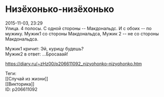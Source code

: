 Низёхонько-низёхонько
======================

   
 2015-11-03, 23:29   
  Улица. 4 полосы. С одной стороны -- Макдональдс. И с обоих -- по мужику. Мужик1 со стороны Макдональдса, Мужик 2 -- не со стороны Макдональдса.   
   
 Мужик1 кричит: Эй, курицу будешь?   
 Мужик2 в ответ: ...Бросааай!   
    
 <https://diary.ru/~zHz00/p206611092_nizyohonko-nizyohonko.htm>   
   
 Теги:   
 [[Случай из жизни]]   
 [[Викторика]]   
 ID: p206611092